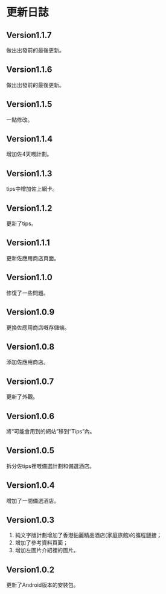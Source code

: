 # 更新日誌
## Version1.1.7
做出出發前的最後更新。
## Version1.1.6
做出出發前的最後更新。
## Version1.1.5
一點修改。
## Version1.1.4
增加佐4天嘅計劃。
## Version1.1.3
tips中增加佐上網卡。
## Version1.1.2
更新了tips。
## Version1.1.1
更新佐應用商店頁面。
## Version1.1.0
修復了一些問題。
## Version1.0.9
更換佐應用商店嘅存儲端。
## Version1.0.8
添加佐應用商店。
## Version1.0.7
更新了外觀。
## Version1.0.6
將“可能會用到的網站”移到“Tips”內。
## Version1.0.5
拆分佐tips裡嘅備選計劃和備選酒店。
## Version1.0.4
增加了一間備選酒店。
## Version1.0.3
1. 純文字版計劃增加了香港鉑麗精品酒店(家庭旅館)的攜程鏈接；
2. 增加了參考資料頁面；
3. 增加左圖片介紹裡的圖片。

## Version1.0.2
更新了Android版本的安裝包。

